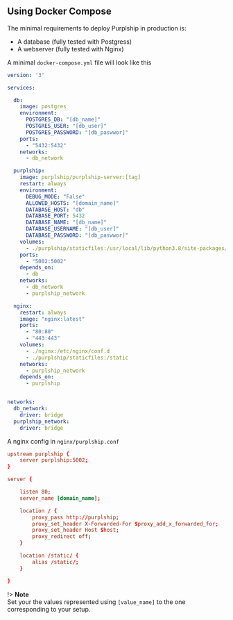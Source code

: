 ## Using Docker Compose

The minimal requirements to deploy Purplship in production is:

- A database (fully tested with Postgress)
- A webserver (fully tested with Nginx)

A minimal `docker-compose.yml` file will look like this

```yaml
version: '3'

services:

  db:
    image: postgres
    environment:
      POSTGRES_DB: "[db_name]"
      POSTGRES_USER: "[db_user]"
      POSTGRES_PASSWORD: "[db_paswwor]"
    ports:
      - "5432:5432"
    networks:
      - db_network

  purplship:
    image: purplship/purplship-server:[tag]
    restart: always
    environment:
      DEBUG_MODE: "False"
      ALLOWED_HOSTS: "[domain_name]"
      DATABASE_HOST: "db"
      DATABASE_PORT: 5432
      DATABASE_NAME: "[db_name]"
      DATABASE_USERNAME: "[db_user]"
      DATABASE_PASSWORD: "[db_paswwor]"
    volumes:
      - ./purplship/staticfiles:/usr/local/lib/python3.8/site-packages/staticfiles
    ports:
      - "5002:5002"
    depends_on:
      - db
    networks:
      - db_network
      - purplship_network

  nginx:
    restart: always
    image: "nginx:latest"
    ports:
      - "80:80"
      - "443:443"
    volumes:
      - ./nginx:/etc/nginx/conf.d
      - ./purplship/staticfiles:/static
    networks:
      - purplship_network
    depends_on:
      - purplship


networks:
  db_network:
    driver: bridge
  purplship_network:
    driver: bridge

```

A nginx config in `nginx/purplship.conf`

```conf
upstream purplship {
    server purplship:5002;
}

server {

    listen 80;
    server_name [domain_name];

    location / {
        proxy_pass http://purplship;
        proxy_set_header X-Forwarded-For $proxy_add_x_forwarded_for;
        proxy_set_header Host $host;
        proxy_redirect off;
    }

    location /static/ {
        alias /static/;
    }

}
```

!> **Note** \
Set your the values represented using `[value_name]` to the one corresponding to your setup.
